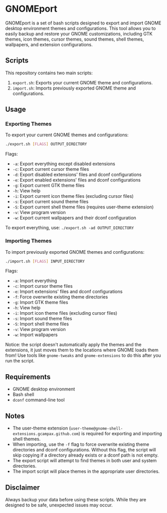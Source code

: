 # GNOMEport

GNOMEport is a set of bash scripts designed to export and import GNOME desktop environment themes and configurations. This tool allows you to easily backup and restore your GNOME customizations, including GTK themes, icon themes, cursor themes, sound themes, shell themes, wallpapers, and extension configurations.

## Scripts

This repository contains two main scripts:

1. `export.sh`: Exports your current GNOME theme and configurations.
2. `import.sh`: Imports previously exported GNOME theme and configurations.

## Usage

### Exporting Themes

To export your current GNOME themes and configurations:

```bash
./export.sh [FLAGS] OUTPUT_DIRECTORY
```

Flags:
- `-a`: Export everything except disabled extensions
- `-c`: Export current cursor theme files
- `-d`: Export disabled extensions' files and dconf configurations
- `-e`: Export enabled extensions' files and dconf configurations
- `-g`: Export current GTK theme files
- `-h`: View help
- `-i`: Export current icon theme files (excluding cursor files)
- `-s`: Export current sound theme files
- `-S`: Export current shell theme files (requires user-theme extension)
- `-v`: View program version
- `-w`: Export current wallpapers and their dconf configuration

To export everything, use: `./export.sh -ad OUTPUT_DIRECTORY`

### Importing Themes

To import previously exported GNOME themes and configurations:

```bash
./import.sh [FLAGS] INPUT_DIRECTORY
```

Flags:
- `-a`: Import everything
- `-c`: Import cursor theme files
- `-e`: Import extensions' files and dconf configurations
- `-f`: Force overwrite existing theme directories
- `-g`: Import GTK theme files
- `-h`: View help
- `-i`: Import icon theme files (excluding cursor files)
- `-s`: Import sound theme files
- `-S`: Import shell theme files
- `-v`: View program version
- `-w`: Import wallpapers

Notice: the script doesn't automatically apply the themes and the extensions, it just moves them to the locations where GNOME loads them from! Use tools like `gnome-tweaks` and `gnome-extensions` to do this after you run the script.

## Requirements

- GNOME desktop environment
- Bash shell
- `dconf` command-line tool

## Notes

- The user-theme extension (`user-theme@gnome-shell-extensions.gcampax.github.com`) is required for exporting and importing shell themes.
- When importing, use the `-f` flag to force overwrite existing theme directories and dconf configurations. Without this flag, the script will skip copying if a directory already exists or a dconf path is not empty.
- The export script will attempt to find themes in both user and system directories.
- The import script will place themes in the appropriate user directories.

## Disclaimer

Always backup your data before using these scripts. While they are designed to be safe, unexpected issues may occur.
